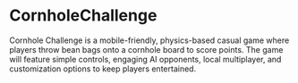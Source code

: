 # CornholeChallenge
Cornhole Challenge is a mobile-friendly, physics-based casual game where players throw bean bags onto a cornhole board to score points. The game will feature simple controls, engaging AI opponents, local multiplayer, and customization options to keep players entertained.
